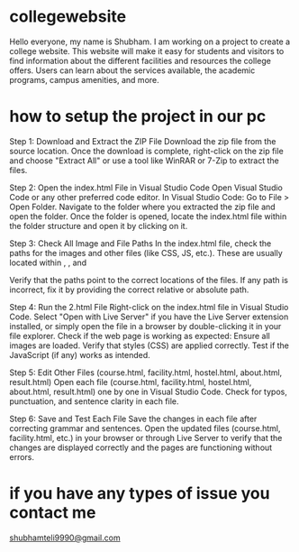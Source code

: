 # collegewebsite
Hello everyone, my name is Shubham. I am working on a project to create a college website. This website will make it easy for students and visitors to find information about the different facilities and resources the college offers. Users can learn about the services available, the academic programs, campus amenities, and more.

# how to setup the project in our pc
Step 1: Download and Extract the ZIP File
   Download the zip file from the source location.
   Once the download is complete, right-click on the zip file and choose "Extract All" or use a tool like WinRAR or 7-Zip to extract the files.
   
Step 2: Open the index.html File in Visual Studio Code
   Open Visual Studio Code or any other preferred code editor.
   In Visual Studio Code:
   Go to File > Open Folder.
   Navigate to the folder where you extracted the zip file and open the folder.
   Once the folder is opened, locate the index.html file within the folder structure and open it by clicking on it.

Step 3: Check All Image and File Paths
   In the index.html file, check the paths for the images and other files (like CSS, JS, etc.). These are usually located within <img>, <link>, and <script> tags.
            
   Example for images:
   <img src="images/image1.jpg" alt="Image Description">
   Example for CSS:
   <link rel="stylesheet" href="styles/style.css">
   Example for JavaScript:
   <script src="scripts/app.js"></script>

   Verify that the paths point to the correct locations of the files. If any path is incorrect, fix it by providing the correct relative or absolute path.

Step 4: Run the 2.html File
   Right-click on the index.html file in Visual Studio Code.
   Select "Open with Live Server" if you have the Live Server extension installed, or simply open the file in a browser by double-clicking it in your file explorer.
   Check if the web page is working as expected:
   Ensure all images are loaded.
   Verify that styles (CSS) are applied correctly.
   Test if the JavaScript (if any) works as intended.
   
Step 5: Edit Other Files (course.html, facility.html, hostel.html, about.html, result.html)
   Open each file (course.html, facility.html, hostel.html, about.html, result.html) one by one in Visual Studio Code.
   Check for typos, punctuation, and sentence clarity in each file.

Step 6: Save and Test Each File
   Save the changes in each file after correcting grammar and sentences.
   Open the updated files (course.html, facility.html, etc.) in your browser or through Live Server to verify that the changes are displayed correctly and the pages are functioning without errors.
   
# if you have any types of issue you contact me 
 shubhamteli9990@gmail.com
